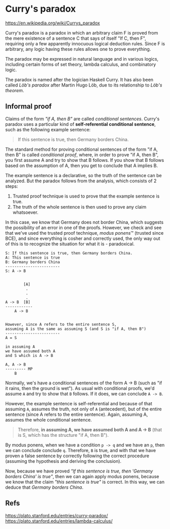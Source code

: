 # Curry's paradox

https://en.wikipedia.org/wiki/Currys_paradox

Curry's paradox is a paradox in which an arbitrary claim F is proved from the mere existence of a sentence C that says of itself "If C, then F", requiring only a few apparently innocuous logical deduction rules. Since F is arbitrary, any logic having these rules allows one to prove everything.

The paradox may be expressed in natural language and in various logics, including certain forms of set theory, lambda calculus, and combinatory logic.

The paradox is named after the logician Haskell Curry. It has also been called *Löb's paradox* after Martin Hugo Löb, due to its relationship to *Löb's theorem*.


## Informal proof

Claims of the form *"if A, then B"* are called *conditional sentences*. Curry's paradox uses a particular kind of **self-referential conditional sentence**, such as the following example sentence:

> If this sentence is true, then Germany borders China.

The standard method for proving conditional sentences of the form "if A, then B" is called *conditional proof*, where, in order to prove "if A, then B", you first assume A and try to show that B follows. If you show that B follows based on the assumption of A, then you get to conclude that A implies B.

The example sentence is a declarative, so the truth of the sentence can be analyzed. But the paradox follows from the analysis, which consists of 2 steps:
1. Trusted proof technique is used to prove that the example sentence is true.
2. The truth of the whole sentence is then used to prove any claim whatsoever.

In this case, we know that Germany does not border China, which suggests the possibility of an error in one of the proofs. However, we check and see that we've used the trusted proof technique, *modus ponens*™ (trusted since BCE), and since everything is cosher and correctly used, the only way out of this is to recognize the situation for what it is - paradoxical.

```
S: If this sentence is true, then Germany borders China.
A: This sentence is true
B: Germany borders China
------------------------
S: A -> B


        [A]
         .
         .
         .
A -> B  [B]
------------
    A -> B


However, since A refers to the entire sentence S,
assuming A is the same as assuming S (and S is "if A, then B")
------------------------
A = S

in assuming A
we have assumed both A
and S which is A -> B

A, A -> B
--------- MP
    B
```

Normally, we's have a conditional sentences of the form A -> B (such as "if it rains, then the ground is wet"). As usual with conditional proofs, we'd assume `A` and try to show that `B` follows. If it does, we can conclude `A -> B`.

However, the example sentence is self-referential and because of that assuming `A`, assumes the truth, not only of `A` (antecedent), but of the entire sentence (since A refers to the entire sentence). Again, assuming A, assumes the whole conditional sentence.

> Therefore, **in assuming A, we have assumed both A and A -> B** (that is S, which has the structure "if A, then B").

By modus ponens, when we have a condition `p -> q` and we have an `p`, then we can conclude conclude `q`. Therefore, `B` is true, and with that we have proven a false sentence by correctly following the correct procedure (assuming the hypothesis and deriving the conclusion).

Now, because we have proved *"If this sentence is true, then 'Germany borders China' is true"*, then we can again apply modus ponens, because we know that the claim *"this sentence is true"* is correct. In this way, we can deduce that *Germany borders China*.


## Refs

https://plato.stanford.edu/entries/curry-paradox/
https://plato.stanford.edu/entries/lambda-calculus/
